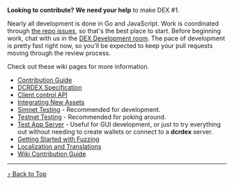 <a id="top"/>

**Looking to contribute? We need your help** to make DEX \#1.

Nearly all development is done in Go and JavaScript. Work is coordinated
through [the repo issues](https://github.com/decred/dcrdex/issues),
so that's the best place to start.
Before beginning work, chat with us in the
[DEX Development room](https://matrix.to/#/!EzTSRQITaqHuFBDFhM:decred.org?via=decred.org&via=matrix.org&via=zettaport.com).
The pace of development is pretty fast right now, so you'll be expected to keep
your pull requests moving through the review process.

Check out these wiki pages for more information.

- [Contribution Guide](Contribution-Guide)
- [DCRDEX Specification](https://github.com/decred/dcrdex/blob/master/spec/README.mediawiki)
- [Client control API](Client-control-API)
- [Integrating New Assets](Integrating-New-Assets)
- [Simnet Testing](Simnet-Testing) - Recommended for development.
- [Testnet Testing](Testnet-Testing) - Recommended for poking around.
- [Test App Server](Test-App-Server) - Useful for GUI development, or just to try everything out 
without needing to create wallets or connect to a **dcrdex** server.
- [Getting Started with Fuzzing](Getting-Started-With-Fuzzing)
- [Localization and Translations](Localization-and-Translation)
- [Wiki Contribution Guide](Wiki-Contribution-Guide)

---

[⤴ Back to Top](#top)